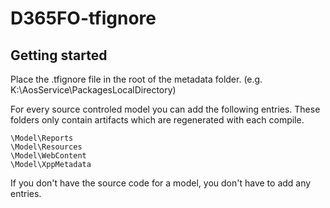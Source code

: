 # D365FO-tfignore

## **Getting started**
Place the .tfignore file in the root of the metadata folder. (e.g. K:\AosService\PackagesLocalDirectory\)

For every source controled model you can add the following entries. These folders only contain artifacts which are regenerated with each compile.
```
\Model\Reports
\Model\Resources
\Model\WebContent
\Model\XppMetadata
```

If you don't have the source code for a model, you don't have to add any entries.